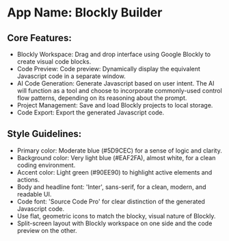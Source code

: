 # **App Name**: Blockly Builder

## Core Features:

- Blockly Workspace: Drag and drop interface using Google Blockly to create visual code blocks.
- Code Preview: Code preview: Dynamically display the equivalent Javascript code in a separate window.
- AI Code Generation: Generate Javascript based on user intent. The AI will function as a tool and choose to incorporate commonly-used control flow patterns, depending on its reasoning about the prompt.
- Project Management: Save and load Blockly projects to local storage.
- Code Export: Export the generated Javascript code.

## Style Guidelines:

- Primary color: Moderate blue (#5D9CEC) for a sense of logic and clarity.
- Background color: Very light blue (#EAF2FA), almost white, for a clean coding environment.
- Accent color: Light green (#90EE90) to highlight active elements and actions.
- Body and headline font: 'Inter', sans-serif, for a clean, modern, and readable UI.
- Code font: 'Source Code Pro' for clear distinction of the generated Javascript code.
- Use flat, geometric icons to match the blocky, visual nature of Blockly.
- Split-screen layout with Blockly workspace on one side and the code preview on the other.